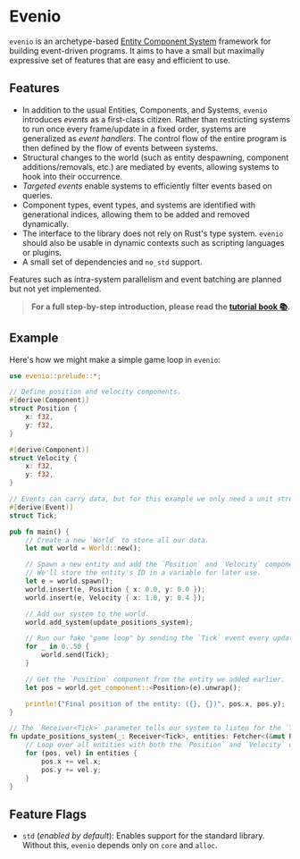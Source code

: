 # Evenio

`evenio` is an archetype-based [Entity Component System][ECS] framework for building event-driven programs. 
It aims to have a small but maximally expressive set of features that are easy and efficient to use.

[ECS]: https://en.wikipedia.org/wiki/Entity_component_system

## Features

- In addition to the usual Entities, Components, and Systems, `evenio` introduces _events_ as a first-class citizen.
Rather than restricting systems to run once every frame/update in a fixed order, systems are generalized as _event handlers_.
The control flow of the entire program is then defined by the flow of events between systems.
- Structural changes to the world (such as entity despawning, component additions/removals, etc.) are mediated by events, allowing systems to hook into their occurrence.
- _Targeted events_ enable systems to efficiently filter events based on queries.
- Component types, event types, and systems are identified with generational indices, allowing them to be added and removed dynamically.
- The interface to the library does not rely on Rust's type system. `evenio` should also be usable in dynamic contexts such as scripting languages or plugins.
- A small set of dependencies and `no_std` support.

Features such as intra-system parallelism and event batching are planned but not yet implemented.

> **For a full step-by-step introduction, please read the [tutorial book 📚](tutorial).**

## Example

Here's how we might make a simple game loop in `evenio`:

```rust
use evenio::prelude::*;

// Define position and velocity components.
#[derive(Component)]
struct Position {
    x: f32,
    y: f32,
}

#[derive(Component)]
struct Velocity {
    x: f32,
    y: f32,
}

// Events can carry data, but for this example we only need a unit struct.
#[derive(Event)]
struct Tick;

pub fn main() {
    // Create a new `World` to store all our data.
    let mut world = World::new();

    // Spawn a new entity and add the `Position` and `Velocity` components to it.
    // We'll store the entity's ID in a variable for later use.
    let e = world.spawn();
    world.insert(e, Position { x: 0.0, y: 0.0 });
    world.insert(e, Velocity { x: 1.0, y: 0.4 });

    // Add our system to the world.
    world.add_system(update_positions_system);

    // Run our fake "game loop" by sending the `Tick` event every update.
    for _ in 0..50 {
        world.send(Tick);
    }

    // Get the `Position` component from the entity we added earlier.
    let pos = world.get_component::<Position>(e).unwrap();

    println!("Final position of the entity: ({}, {})", pos.x, pos.y);
}

// The `Receiver<Tick>` parameter tells our system to listen for the `Tick` event.
fn update_positions_system(_: Receiver<Tick>, entities: Fetcher<(&mut Position, &Velocity)>) {
    // Loop over all entities with both the `Position` and `Velocity` components, and update their positions.
    for (pos, vel) in entities {
        pos.x += vel.x;
        pos.y += vel.y;
    }
}
```

## Feature Flags
- `std` (_enabled by default_): Enables support for the standard library.
  Without this, `evenio` depends only on `core` and `alloc`.
